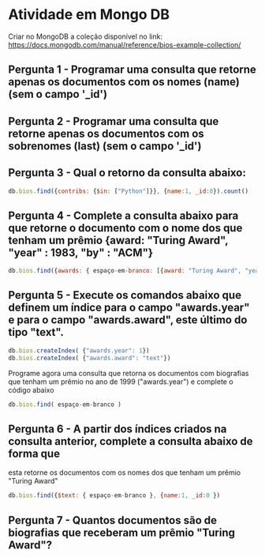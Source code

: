 # Atividade em Mongo DB

Criar no MongoDB a coleção disponível no link:
https://docs.mongodb.com/manual/reference/bios-example-collection/

## Pergunta 1 - Programar uma consulta que retorne apenas os documentos com os nomes (name) (sem o campo '_id')

## Pergunta 2 - Programar uma consulta que retorne apenas os documentos com os sobrenomes (last) (sem o campo '_id')

## Pergunta 3 - Qual o retorno da consulta abaixo:
```js
db.bios.find({contribs: {$in: ["Python"]}}, {name:1, _id:0}).count()
```

## Pergunta 4 - Complete a consulta abaixo para que retorne o documento com o nome dos que tenham um prêmio {award: "Turing Award", "year" : 1983, "by" : "ACM"}
```js
db.bios.find({awards: { espaço-em-branco: [{award: "Turing Award", "year" : 1983, "by" : "ACM"}]}}, {name:1, _id:0}
```

## Pergunta 5 - Execute os comandos abaixo que definem um índice para o campo "awards.year" e para o campo "awards.award", este último do tipo "text". 
```js
db.bios.createIndex( {"awards.year": 1})
db.bios.createIndex( {"awards.award": "text"})
```

Programe agora uma consulta que retorna os documentos com biografias que tenham um prêmio no ano de 1999 ("awards.year") e complete o código abaixo

```js
db.bios.find( espaço-em-branco )
```

## Pergunta 6 - A partir dos índices criados na consulta anterior, complete a consulta abaixo de forma que 
esta retorne os documentos com os nomes dos que tenham um prêmio "Turing Award"

```js
db.bios.find({$text: { espaço-em-branco }, {name:1, _id:0 })
```

## Pergunta 7 - Quantos documentos são de biografias que receberam um prêmio "Turing Award"?